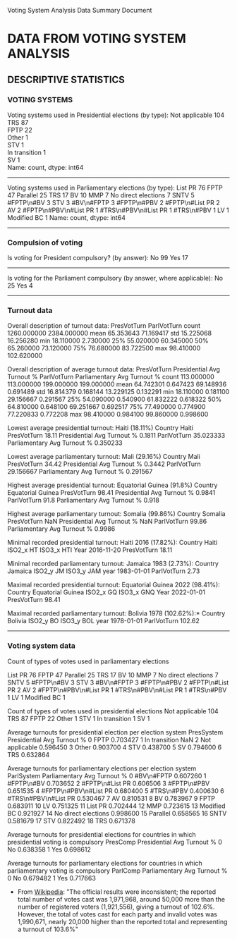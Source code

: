 Voting System Analysis Data Summary Document

# DATA FROM VOTING SYSTEM ANALYSIS

## DESCRIPTIVE STATISTICS

### VOTING SYSTEMS
Voting systems used in Presidential elections (by type):
Not applicable    104    
TRS                87    
FPTP               22    
Other               1    
STV                 1    
In transition       1    
SV                  1    
Name: count, dtype: int64

------------------------------------------------------------

Voting systems used in Parliamentary elections (by type):
List PR                  76
FPTP                     47
Parallel                 25
TRS                      17
BV                       10
MMP                       7
No direct elections       7
SNTV                      5
#FPTP\n#BV                3
STV                       3
#BV\n#FPTP                3
#FPTP\n#PBV               2
#FPTP\n#List PR           2
AV                        2
#FPTP\n#PBV\n#List PR     1
#TRS\n#PBV\n#List PR      1
#TRS\n#PBV                1
LV                        1
Modified BC               1
Name: count, dtype: int64

------------------------------------------------------------

### Compulsion of voting
Is voting for President compulsory? (by answer):
No     99
Yes    17

------------------------------------------------------------

Is voting for the Parliament compulsory (by answer, where applicable):
No     25
Yes     4

------------------------------------------------------------
### Turnout data
Overall description of turnout data:
       PresVotTurn  ParlVotTurn
count  1260.000000  2384.000000
mean     65.353643    71.169417
std      15.225068    16.256280
min      18.110000     2.730000
25%      55.020000    60.345000
50%      65.260000    73.120000
75%      76.680000    83.722500
max      98.410000   102.620000

Overall description of average turnout data:
       PresVotTurn  Presidential Avg Turnout %  ParlVotTurn  Parliamentary Avg Turnout %
count   113.000000                  113.000000   199.000000                   199.000000
mean     64.742301                    0.647423    69.148936                     0.691489
std      16.814379                    0.168144    13.229125                     0.132291
min      18.110000                    0.181100    29.156667                     0.291567
25%      54.090000                    0.540900    61.832222                     0.618322
50%      64.810000                    0.648100    69.251667                     0.692517
75%      77.490000                    0.774900    77.220833                     0.772208
max      98.410000                    0.984100    99.860000                     0.998600

Lowest average presidential turnout: Haiti (18.11%)
Country                            Haiti
PresVotTurn                        18.11
Presidential Avg Turnout %        0.1811
ParlVotTurn                    35.023333
Parliamentary Avg Turnout %     0.350233

Lowest average parliamentary turnout: Mali (29.16%)
Country                             Mali
PresVotTurn                        34.42
Presidential Avg Turnout %        0.3442
ParlVotTurn                    29.156667
Parliamentary Avg Turnout %     0.291567

Highest average presidential turnout: Equatorial Guinea (91.8%)
Country                        Equatorial Guinea
PresVotTurn                                98.41
Presidential Avg Turnout %                0.9841
ParlVotTurn                                 91.8
Parliamentary Avg Turnout %                0.918

Highest average parliamentary turnout: Somalia (99.86%)
Country                        Somalia
PresVotTurn                        NaN
Presidential Avg Turnout %         NaN
ParlVotTurn                      99.86
Parliamentary Avg Turnout %     0.9986

Minimal recorded presidential turnout: Haiti 2016 (17.82%):
Country             Haiti
ISO2_x                 HT
ISO3_x                HTI
Year           2016-11-20
PresVotTurn         18.11

Minimal recorded parliamentary turnout: Jamaica 1983 (2.73%):
Country           Jamaica
ISO2_y                 JM
ISO3_y                JAM
year           1983-01-01
ParlVotTurn          2.73

Maximal recorded presidential turnout: Equatorial Guinea 2022 (98.41%):
Country        Equatorial Guinea
ISO2_x                        GQ
ISO3_x                       GNQ
Year                  2022-01-01
PresVotTurn                98.41

Maximal recorded parliamentary turnout: Bolivia 1978 (102.62%):*
Country           Bolivia
ISO2_y                 BO
ISO3_y                BOL
year           1978-01-01
ParlVotTurn        102.62


------------------------------------------------------------
### Voting system data
Count of types of votes used in parliamentary elections

List PR                  76
FPTP                     47
Parallel                 25
TRS                      17
BV                       10
MMP                       7
No direct elections       7
SNTV                      5
#FPTP\n#BV                3
STV                       3
#BV\n#FPTP                3
#FPTP\n#PBV               2
#FPTP\n#List PR           2
AV                        2
#FPTP\n#PBV\n#List PR     1
#TRS\n#PBV\n#List PR      1
#TRS\n#PBV                1
LV                        1
Modified BC               1

Count of types of votes used in presidential elections
Not applicable    104
TRS                87
FPTP               22
Other               1
STV                 1
In transition       1
SV                  1


Average turnouts for presidential election per election system
       PresSystem  Presidential Avg Turnout %
0            FPTP                    0.703427
1   In transition                         NaN
2  Not applicable                    0.596450
3           Other                    0.903700
4             STV                    0.438700
5              SV                    0.794600
6             TRS                    0.632864

Average turnouts for parliamentary elections per election system
               ParlSystem  Parliamentary Avg Turnout %
0              #BV\n#FPTP                     0.607260
1              #FPTP\n#BV                     0.703652
2         #FPTP\n#List PR                     0.606506
3             #FPTP\n#PBV                     0.651535
4   #FPTP\n#PBV\n#List PR                     0.680400
5              #TRS\n#PBV                     0.400630
6    #TRS\n#PBV\n#List PR                     0.530467
7                      AV                     0.810531
8                      BV                     0.783967
9                    FPTP                     0.683911
10                     LV                     0.751325
11                List PR                     0.702444
12                    MMP                     0.723615
13            Modified BC                     0.921927
14    No direct elections                     0.998600
15               Parallel                     0.658565
16                   SNTV                     0.581679
17                    STV                     0.822492
18                    TRS                     0.671378

Average turnouts for presidential elections for countries in which presidential voting is compulsory
  PresComp  Presidential Avg Turnout %
0       No                    0.638358
1      Yes                    0.698612

Average turnouts for parliamentary elections for countries in which parliamentary voting is compulsory
  ParlComp  Parliamentary Avg Turnout %
0       No                     0.679482
1      Yes                     0.717663













* From [Wikipedia](https://en.wikipedia.org/wiki/1978_Bolivian_general_election):
"The official results were inconsistent; the reported total number of votes cast was 1,971,968, around 50,000 more than the number of registered voters (1,921,556), giving a turnout of 102.6%. However, the total of votes cast for each party and invalid votes was 1,990,671, nearly 20,000 higher than the reported total and representing a turnout of 103.6%"